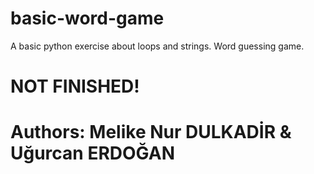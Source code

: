 # basic-word-game
A basic python exercise about loops and strings. Word guessing game.

# NOT FINISHED!

# Authors: Melike Nur DULKADİR & Uğurcan ERDOĞAN 
